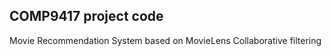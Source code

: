 COMP9417 project code
-----------------------------------------------
Movie Recommendation System based on MovieLens
Collaborative filtering 
